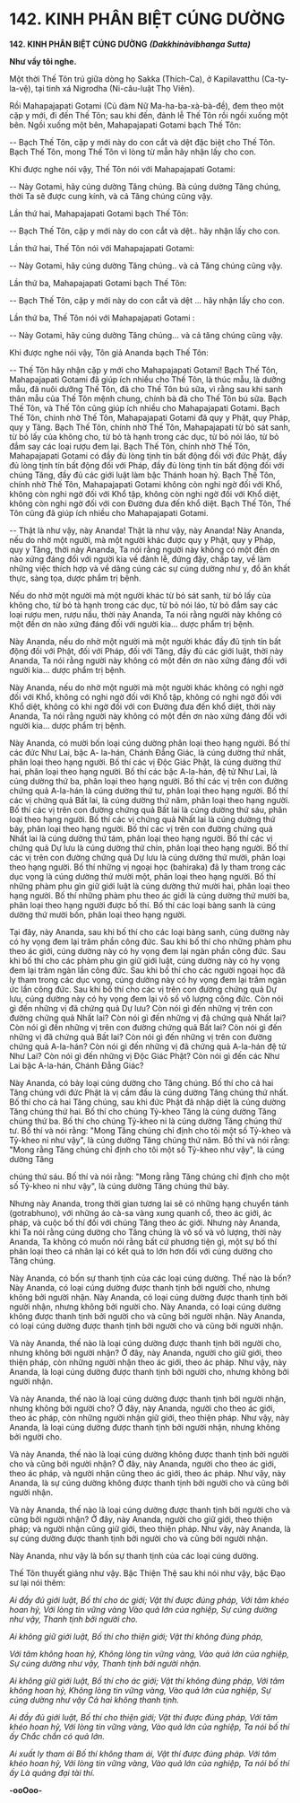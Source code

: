 # 142. KINH PHÂN BIỆT CÚNG DƯỜNG

**142. KINH PHÂN BIỆT CÚNG DƯỜNG**
***(Dakkhinàvibhanga Sutta)***

**Như vầy tôi nghe.**

Một thời Thế Tôn trú giữa dòng họ Sakka (Thích-Ca), ở Kapilavatthu (Ca-ty-la-vệ), tại tinh xá Nigrodha
(Ni-câu-luật Thọ Viên).

Rồi Mahapajapati Gotami (Củ đàm Nữ Ma-ha-ba-xà-bà-đề), đem theo một cặp y mới, đi đến Thế Tôn;
sau khi đến, đảnh lễ Thế Tôn rồi ngồi xuống một bên. Ngồi xuống một bên, Mahapajapati Gotami bạch
Thế Tôn:

-- Bạch Thế Tôn, cặp y mới này do con cắt và dệt đặc biệt cho Thế Tôn. Bạch Thế Tôn, mong Thế Tôn
vì lòng từ mẫn hãy nhận lấy cho con.

Khi được nghe nói vậy, Thế Tôn nói với Mahapajapati Gotami:

-- Này Gotami, hãy cúng dường Tăng chúng. Bà cúng dường Tăng chúng, thời Ta sẽ được cung kính, và
cả Tăng chúng cũng vậy.

Lần thứ hai, Mahapajapati Gotami bạch Thế Tôn:

-- Bạch Thế Tôn, cặp y mới này do con cắt và dệt.. hãy nhận lấy cho con.

Lần thứ hai, Thế Tôn nói với Mahapajapati Gotami:

-- Này Gotami, hãy cúng dường Tăng chúng.. và cả Tăng chúng cũng vậy.

Lần thứ ba, Mahapajapati Gotami bạch Thế Tôn:

-- Bạch Thế Tôn, cặp y mới này do con cắt và dệt ... hãy nhận lấy cho con.

Lần thứ ba, Thế Tôn nói với Mahapajapati Gotami :

-- Này Gotami, hãy cúng dường Tăng chúng... và cả tăng chúng cũng vậy.

Khi được nghe nói vậy, Tôn giả Ananda bạch Thế Tôn:

-- Thế Tôn hãy nhận cặp y mới cho Mahapajapati Gotami! Bạch Thế Tôn, Mahapajapati Gotami đã giúp
ích nhiều cho Thế Tôn, là thúc mẫu, là dưỡng mẫu, đã nuôi dưỡng Thế Tôn, đã cho Thế Tôn bú sữa, vì
rằng sau khi sanh thân mẫu của Thế Tôn mệnh chung, chính bà đã cho Thế Tôn bú sữa. Bạch Thế Tôn,
và Thế Tôn cũng giúp ích nhiều cho Mahapajapati Gotami. Bạch Thế Tôn, chính nhờ Thế Tôn,
Mahapajapati Gotami đã quy y Phật, quy Pháp, quy y Tăng. Bạch Thế Tôn, chính nhờ Thế Tôn,
Mahapajapati từ bỏ sát sanh, từ bỏ lấy của không cho, từ bỏ tà hạnh trong các dục, từ bỏ nói láo, từ bỏ
đắm say các loại rượu đem lại. Bạch Thế Tôn, chính nhờ Thế Tôn, Mahapajapati Gotami có đầy đủ lòng
tịnh tín bất động đối với đức Phật, đầy đủ lòng tịnh tín bất động đối với Pháp, đầy đủ lòng tịnh tín bất
động đối với chúng Tăng, đầy đủ các giới luật làm bậc Thánh hoan hỷ. Bạch Thế Tôn, chính nhờ Thế
Tôn, Mahapajapati Gotami không còn nghi ngờ đối với Khổ, không còn nghi ngờ đối với Khổ tập,
không còn nghi ngờ đối với Khổ diệt, không còn nghi ngờ đối với con Ðường đưa đến khổ diệt. Bạch
Thế Tôn, Thế Tôn cũng đã giúp ích nhiều cho Mahapajapati Gotami.

-- Thật là như vậy, này Ananda! Thật là như vậy, này Ananda! Này Ananda, nếu do nhờ một người, mà
một người khác được quy y Phật, quy y Pháp, quy y Tăng, thời này Ananda, Ta nói rằng người này
không có một đền ơn nào xứng đáng đối với người kia về đảnh lễ, đứng đậy, chấp tay, về làm những
việc thích hợp và về dâng cúng các sự cúng dường như y, đồ ăn khất thực, sàng tọa, dược phẩm trị bệnh.

Nếu do nhờ một người mà một người khác từ bỏ sát sanh, từ bỏ lấy của không cho, từ bỏ tà hạnh trong
các dục, từ bỏ nói láo, từ bỏ đắm say các loại rượu men, rượu nấu, thời này Ananda, Ta nói rằng người
này không có một đền ơn nào xứng đáng đối với người kia... dược phẩm trị bệnh.

Này Ananda, nếu do nhờ một người mà một người khác đầy đủ tịnh tín bất động đối với Phật, đối với
Pháp, đối với Tăng, đầy đủ các giới luật, thời này Ananda, Ta nói rằng người này không có một đền ơn
nào xứng đáng đối với người kia... dược phẩm trị bệnh.

Này Ananda, nếu do nhờ một người mà một người khác không có nghi ngờ đối với Khổ, không có nghi
ngờ đối với Khổ tập, không có nghi ngờ đối với Khổ diệt, không có khi ngờ đối với con Ðường đưa đến
khổ diệt, thời này Ananda, Ta nói rằng người này không có một đền ơn nào xứng đáng đối với người
kia... dược phẩm trị bệnh.

Này Ananda, có mười bốn loại cúng dường phân loại theo hạng người. Bố thí các đức Như Lai, bậc A-
la-hán, Chánh Ðẳng Giác, là cúng dường thứ nhất, phân loại theo hạng người. Bố thí các vị Ðộc Giác
Phật, là cúng dường thứ hai, phân loại theo hạng người. Bố thí các bậc A-la-hán, đệ tử Như Lai, là cúng
dường thứ ba, phân loại theo hạng người. Bố thí các vị trên con đường chứng quả A-la-hán là cúng
dường thứ tư, phân loại theo hạng người. Bố thí các vị chứng quả Bất lai, là cúng dường thứ năm, phân
loại theo hạng người. Bố thí các vị trên con đường chứng quả Bất lai là cúng dường thứ sáu, phân loại
theo hạng người. Bố thí các vị chứng quả Nhất lai là cúng dường thứ bảy, phân loại theo hạng người. Bố
thí các vị trên con đường chứng quả Nhất lai là cúng dường thứ tám, phân loại theo hạng người. Bố thí
các vị chứng quả Dự lưu là cúng dường thứ chín, phân loại theo hạng người. Bố thí các vị trên con
đường chứng quả Dự lưu là cúng dường thứ mười, phân loại theo hạng người. Bố thí những vị ngoại học
(bahiraka) đã ly tham trong các dục vọng là cúng dường thứ mười một, phân loại theo hạng người. Bố
thí những phàm phu gìn giữ giới luật là cúng dường thứ mười hai, phân loại theo hạng người. Bố thí
những phàm phu theo ác giới là cúng dường thứ mười ba, phân loại theo hạng người được bố thí. Bố thí
các loại bàng sanh là cúng dường thứ mười bốn, phân loại theo hạng người.

Tại đây, này Ananda, sau khi bố thí cho các loại bàng sanh, cúng dường này có hy vọng đem lại trăm
phần công đức. Sau khi bố thí cho những phàm phu theo ác giới, cúng dường này có hy vọng đem lại
ngàn phần công đức. Sau khi bố thí cho các phàm phu gìn giữ giới luật, cúng dường này có hy vọng đem
lại trăm ngàn lần công đức. Sau khi bố thí cho các người ngoại học đã ly tham trong các dục vọng, cúng
dường này có hy vọng đem lại trăm ngàn ức lần công đức. Sau khi bố thí cho các vị trên con đường
chứng quả Dự lưu, cúng dường này có hy vọng đem lại vô số vô lượng công đức. Còn nói gì đến những
vị đã chứng quả Dự lưu? Còn nói gì đến những vị trên con đường chứng quả Nhất lai? Còn nói gì đến
những vị đã chứng quả Nhất lai? Còn nói gì đến những vị trên con đường chứng quả Bất lai? Còn nói gì
đến những vị đã chứng quả Bất lai? Còn nói gì đến những vị trên con đường chứng quả A-la-hán? Còn
nói gì đến những vị đã chứng quả A-la-hán đệ tử Như Lai? Còn nói gì đến những vị Ðộc Giác Phật? Còn
nói gì đến các Như Lai bậc A-la-hán, Chánh Ðẳng Giác?

Này Ananda, có bảy loại cúng dường cho Tăng chúng. Bố thí cho cả hai Tăng chúng với đức Phật là vị
cầm đầu là cúng dường Tăng chúng thứ nhất. Bố thí cho cả hai Tăng chúng, sau khi đức Phật đã nhập
diệt là cúng dường Tăng chúng thứ hai. Bố thí cho chúng Tỷ-kheo Tăng là cúng dường Tăng chúng thứ
ba. Bố thí cho chúng Tỷ-kheo ni là cúng dường Tăng chúng thứ tư. Bố thí và nói rằng: "Mong Tăng
chúng chỉ định cho tôi một số Tỷ-kheo và Tỷ-kheo ni như vậy", là cúng dường Tăng chúng thứ năm. Bố
thí và nói rằng: "Mong rằng Tăng chúng chỉ định cho tôi một số Tỷ-kheo như vậy", là cúng dường Tăng

chúng thứ sáu. Bố thí và nói rằng: "Mong rằng Tăng chúng chỉ định cho một số Tỷ-kheo ni như vậy", là
cúng dường Tăng chúng thứ bảy.

Nhưng này Ananda, trong thời gian tương lai sẽ có những hạng chuyển tánh (gotrabhuno), với những áo
cà-sa vàng xung quanh cổ, theo ác giới, ác pháp, và cuộc bố thí đối với chúng Tăng theo ác giới. Nhưng
này Ananda, khi Ta nói rằng cúng dường cho Tăng chúng là vô số và vô lượng, thời này Ananda, Ta
không có muốn nói rằng bất cứ phương tiện gì, một sự bố thí phân loại theo cá nhân lại có kết quả to lớn
hơn đối với cúng dường cho Tăng chúng.

Này Ananda, có bốn sự thanh tịnh của các loại cúng dường. Thế nào là bốn? Này Ananda, có loại cúng
dường được thanh tịnh bởi người cho, nhưng không bởi người nhận. Này Ananda, có loại cúng dường
được thanh tịnh bởi người nhận, nhưng không bởi người cho. Này Ananda, có loại cúng dường không
được thanh tịnh bởi người cho và cũng bởi người nhận. Này Ananda, có loại cúng dường được thanh
tịnh bởi người cho và cũng bởi người nhận.

Và này Ananda, thế nào là loại cúng dường được thanh tịnh bởi người cho, nhưng không bởi người
nhận? Ở đây, này Ananda, người cho giữ giới, theo thiện pháp, còn những người nhận theo ác giới, theo
ác pháp. Như vậy, này Ananda, là loại cúng dường được thanh tịnh bởi người cho, nhưng không bởi
người nhận.

Và này Ananda, thế nào là loại cúng dường được thanh tịnh bởi người nhận, nhưng không bởi người
cho? Ở đây, này Ananda, người cho theo ác giới, theo ác pháp, còn những người nhận giữ giới, theo
thiện pháp. Như vậy, này Ananda, là loại cúng dường được thanh tịnh bởi người nhận, nhưng không bởi
người cho.

Và này Ananda, thế nào là loại cúng dường không được thanh tịnh bởi người cho và cũng bởi người
nhận? Ở đây, này Ananda, người cho theo ác giới, theo ác pháp, và người nhận cũng theo ác giới, theo
ác pháp. Như vậy, này Ananda, là sự cúng dường không được thanh tịnh bởi người cho và cũng bởi
người nhận.

Và này Ananda, thế nào là loại cúng dường được thanh tịnh bởi người cho và cũng bởi người nhận? Ở
đây, này Ananda, người cho giữ giới, theo thiện pháp; và người nhận cũng giữ giới, theo thiện pháp.
Như vậy, này Ananda, là sự cúng dường được thanh tịnh bởi người cho và cũng bởi người nhận.

Này Ananda, như vậy là bốn sự thanh tịnh của các loại cúng dường.

Thế Tôn thuyết giảng như vậy. Bậc Thiện Thệ sau khi nói như vậy, bậc Ðạo sư lại nói thêm:

*Ai đầy đủ giới luật,*
*Bố thí cho ác giới;*
*Vật thí được đúng pháp,*
*Với tâm khéo hoan hỷ,*
*Với lòng tin vững vàng*
*Vào quả lớn của nghiệp,*
*Sự cúng dường như vậy,*
*Thanh tịnh bởi người cho.*

*Ai không giữ giới luật,*
*Bố thí cho thiện giới;*
*Vật thí không đúng pháp,*

*Với tâm không hoan hỷ,*
*Không lòng tin vững vàng,*
*Vào quả lớn của nghiệp,*
*Sự cúng dường như vậy,*
*Thanh tịnh bởi người nhận.*

*Ai không giữ giới luật,*
*Bố thí cho ác giới;*
*Vật thí không đúng pháp,*
*Với tâm không hoan hỷ,*
*Không lòng tin vững vàng,*
*Vào quả lớn của nghiệp,*
*Sự cúng dường như vậy*
*Cả hai không thanh tịnh.*

*Ai đầy đủ giới luật,*
*Bố thí cho thiện giới;*
*Vật thí được đúng pháp,*
*Với tâm khéo hoan hỷ,*
*Với lòng tin vững vàng,*
*Vào quả lớn của nghiệp,*
*Ta nói bố thí ấy*
*Chắc chắn có quả lớn.*

*Ai xuất ly tham ái*
*Bố thí không tham ái,*
*Vật thí được đúng pháp.*
*Với tâm khéo hoan hỷ,*
*Với lòng tin vững vàng,*
*Vào quả lớn của nghiệp,*
*Ta nói bố thí ấy*
*Là quảng đại tài thí.*

**-ooOoo-**

